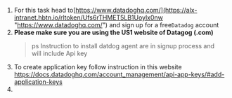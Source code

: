 1. For this task head to[https://www.datadoghq.com/](https://alx-intranet.hbtn.io/rltoken/Ufs6rTHMET5LB1Uoylx0nw "https://www.datadoghq.com/") and sign up for a free`Datadog` account
2. **Please make sure you are using the US1 website of Datagog (.com)**
   > ps Instruction to install datdog agent are in signup process and will include Api key
3. To create application key follow instruction in this website https://docs.datadoghq.com/account_management/api-app-keys/#add-application-keys
4.
